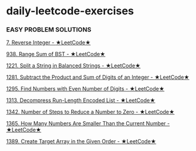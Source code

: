 # daily-leetcode-exercises

### EASY PROBLEM SOLUTIONS

[7. Reverse Integer - ](https://github.com/cemthecebi/leetcode-exercises/blob/master/src/com/company/ReverseInteger.java)[★LeetCode★](https://leetcode.com/problems/reverse-integer/)

[938. Range Sum of BST - ](https://github.com/cemthecebi/leetcode-exercises/blob/master/src/com/company/RangeSumOfBST.java)[★LeetCode★](https://leetcode.com/problems/range-sum-of-bst/)

[1221. Split a String in Balanced Strings - ](https://github.com/cemthecebi/leetcode-exercises/blob/master/src/com/company/SplitAStringInBalancedStrings.java)
[★LeetCode★](https://leetcode.com/problems/split-a-string-in-balanced-strings/)

[1281. Subtract the Product and Sum of Digits of an Integer - ](https://github.com/cemthecebi/leetcode-exercises/blob/master/src/com/company/SubtractTheProductAndSumOfDigitsOfAnInteger.java)
[★LeetCode★](https://leetcode.com/problems/subtract-the-product-and-sum-of-digits-of-an-integer/)

[1295. Find Numbers with Even Number of Digits - ](https://github.com/cemthecebi/leetcode-exercises/blob/master/src/com/company/FindNumbersWithEvenNumberOfDigits.java)
[★LeetCode★](https://leetcode.com/problems/find-numbers-with-even-number-of-digits/)

[1313. Decompress Run-Length Encoded List - ](https://github.com/cemthecebi/leetcode-exercises/blob/master/src/com/company/DecompressRunLengthEncodedList.java)
[★LeetCode★](https://leetcode.com/problems/decompress-run-length-encoded-list/)

[1342. Number of Steps to Reduce a Number to Zero - ](https://github.com/cemthecebi/leetcode-exercises/blob/master/src/com/company/NumberOfStepsToReduceANumberToZero.java)
[★LeetCode★](https://leetcode.com/problems/number-of-steps-to-reduce-a-number-to-zero/)

[1365. How Many Numbers Are Smaller Than the Current Number - ](https://github.com/cemthecebi/leetcode-exercises/blob/master/src/com/company/HowManyNumbersAreSmallerThanTheCurrentNumber.java)
[★LeetCode★](https://leetcode.com/problems/how-many-numbers-are-smaller-than-the-current-number/)

[1389. Create Target Array in the Given Order - ](https://github.com/cemthecebi/leetcode-exercises/blob/master/src/com/company/CreateTargetArrayInTheGivenOrder.java)
[★LeetCode★](https://leetcode.com/problems/create-target-array-in-the-given-order/)

